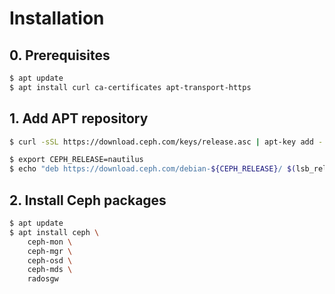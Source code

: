 Installation
============

## 0. Prerequisites
```bash
$ apt update
$ apt install curl ca-certificates apt-transport-https
```

## 1. Add APT repository
```bash
$ curl -sSL https://download.ceph.com/keys/release.asc | apt-key add -
```

```bash
$ export CEPH_RELEASE=nautilus
$ echo "deb https://download.ceph.com/debian-${CEPH_RELEASE}/ $(lsb_release -sc) main" | tee /etc/apt/sources.list.d/ceph.list
```

## 2. Install Ceph packages
```bash
$ apt update
$ apt install ceph \
    ceph-mon \
    ceph-mgr \
    ceph-osd \
    ceph-mds \
    radosgw
```
